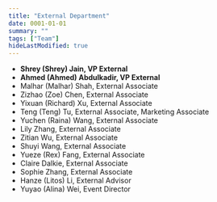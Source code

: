 ```yaml
---
title: "External Department"
date: 0001-01-01
summary: ""
tags: ["Team"]
hideLastModified: true
---
```


- **Shrey (Shrey) Jain, VP External**
- **Ahmed (Ahmed) Abdulkadir, VP External**
- Malhar (Malhar) Shah, External Associate
- Zizhao (Zoe) Chen, External Associate
- Yixuan (Richard) Xu, External Associate
- Teng (Teng) Tu, External Associate, Marketing Associate
- Yuchen (Raina) Wang, External Associate
- Lily Zhang, External Associate 
- Zitian Wu, External Associate 
- Shuyi  Wang, External Associate 
- Yueze (Rex) Fang, External Associate 
- Claire Dalkie, External Associate 
- Sophie Zhang, External Associate
- Hanze (Litos) Li, External Advisor
- Yuyao (Alina) Wei, Event Director
